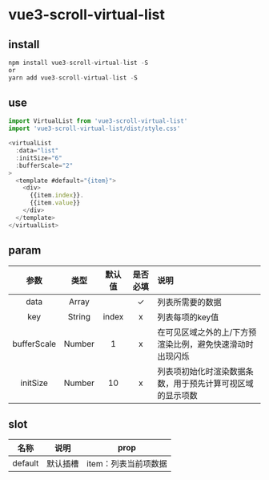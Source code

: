 # vue3-scroll-virtual-list

## install

```js
npm install vue3-scroll-virtual-list -S
or
yarn add vue3-scroll-virtual-list -S
```

## use

```js
import VirtualList from 'vue3-scroll-virtual-list'
import 'vue3-scroll-virtual-list/dist/style.css'

<virtualList
  :data="list"
  :initSize="6"
  :bufferScale="2"
>
  <template #default="{item}">
    <div>
      {{item.index}}.
      {{item.value}}
    </div>
  </template>
</virtualList>
```


## param

|参数|类型|默认值|是否必填|说明|
|:--:|:--:|:--:|:--:|:--|
|data|Array||✓|列表所需要的数据|
|key|String|index|x|列表每项的key值|
|bufferScale|Number|1|x|在可见区域之外的上/下方预渲染比例，避免快速滑动时出现闪烁|
|initSize|Number|10|x|列表项初始化时渲染数据条数，用于预先计算可视区域的显示项数|

## slot
|名称|说明|prop|
|:--:|:--:|:--:|
|default|默认插槽|item：列表当前项数据|
